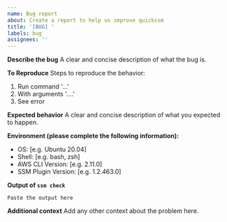 ```yaml
---
name: Bug report
about: Create a report to help us improve quickssm
title: '[BUG] '
labels: bug
assignees: ''
---
```


**Describe the bug**
A clear and concise description of what the bug is.

**To Reproduce**
Steps to reproduce the behavior:
1. Run command '...'
2. With arguments '....'
3. See error

**Expected behavior**
A clear and concise description of what you expected to happen.

**Environment (please complete the following information):**
 - OS: [e.g. Ubuntu 20.04]
 - Shell: [e.g. bash, zsh]
 - AWS CLI Version: [e.g. 2.11.0]
 - SSM Plugin Version: [e.g. 1.2.463.0]

**Output of `ssm check`**
```
Paste the output here
```

**Additional context**
Add any other context about the problem here.